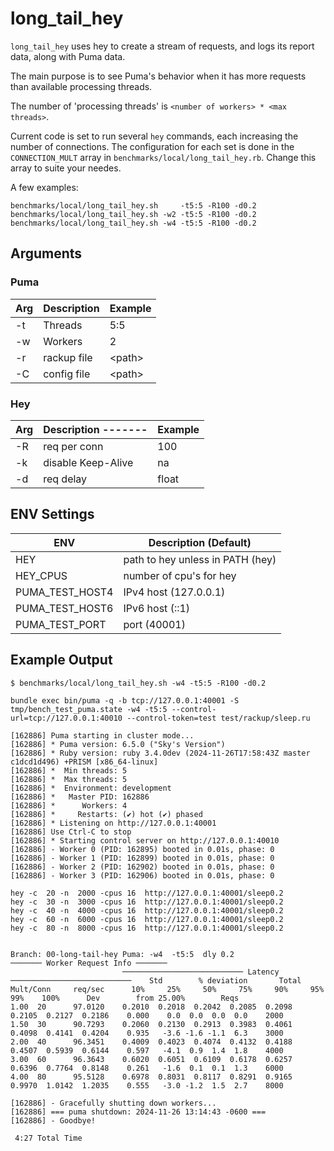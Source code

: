 # long_tail_hey

`long_tail_hey` uses hey to create a stream of requests, and logs its report data, along with Puma data.

The main purpose is to see Puma's behavior when it has more requests than available processing threads.

The number of 'processing threads' is `<number of workers> * <max threads>`.

Current code is set to run several `hey` commands, each increasing the number of connections.
The configuration for each set is done in the `CONNECTION_MULT` array in `benchmarks/local/long_tail_hey.rb`.
Change this array to suite your needes.

A few examples:
```text
benchmarks/local/long_tail_hey.sh     -t5:5 -R100 -d0.2
benchmarks/local/long_tail_hey.sh -w2 -t5:5 -R100 -d0.2
benchmarks/local/long_tail_hey.sh -w4 -t5:5 -R100 -d0.2
```

## Arguments

### Puma

| Arg | Description | Example |
| --  | ----------- | ------- |
| -t  | Threads     |  5:5    |
| -w  | Workers     |   2     |
| -r  | rackup file | \<path\>|
| -C  | config file | \<path\>|

### Hey

| Arg | Description -------| Example |
| --  | ------------------ | ------- |
| -R  | req per conn       |  100    |
| -k  | disable Keep-Alive | na      |
| -d  | req delay          | float   |

## ENV Settings

| ENV       | Description (Default)                  |
| --------  | -------------------------------------- |
| HEY       | path to hey unless in PATH (hey)       |
| HEY_CPUS  | number of cpu's for hey                |
| PUMA_TEST_HOST4  | IPv4 host (127.0.0.1)           |
| PUMA_TEST_HOST6  | IPv6 host (::1)                 |
| PUMA_TEST_PORT   | port (40001)                    |


## Example Output
```text
$ benchmarks/local/long_tail_hey.sh -w4 -t5:5 -R100 -d0.2

bundle exec bin/puma -q -b tcp://127.0.0.1:40001 -S tmp/bench_test_puma.state -w4 -t5:5 --control-url=tcp://127.0.0.1:40010 --control-token=test test/rackup/sleep.ru

[162886] Puma starting in cluster mode...
[162886] * Puma version: 6.5.0 ("Sky's Version")
[162886] * Ruby version: ruby 3.4.0dev (2024-11-26T17:58:43Z master c1dcd1d496) +PRISM [x86_64-linux]
[162886] *  Min threads: 5
[162886] *  Max threads: 5
[162886] *  Environment: development
[162886] *   Master PID: 162886
[162886] *      Workers: 4
[162886] *     Restarts: (✔) hot (✔) phased
[162886] * Listening on http://127.0.0.1:40001
[162886] Use Ctrl-C to stop
[162886] * Starting control server on http://127.0.0.1:40010
[162886] - Worker 0 (PID: 162895) booted in 0.01s, phase: 0
[162886] - Worker 1 (PID: 162899) booted in 0.01s, phase: 0
[162886] - Worker 2 (PID: 162902) booted in 0.01s, phase: 0
[162886] - Worker 3 (PID: 162906) booted in 0.01s, phase: 0

hey -c  20 -n  2000 -cpus 16  http://127.0.0.1:40001/sleep0.2
hey -c  30 -n  3000 -cpus 16  http://127.0.0.1:40001/sleep0.2
hey -c  40 -n  4000 -cpus 16  http://127.0.0.1:40001/sleep0.2
hey -c  60 -n  6000 -cpus 16  http://127.0.0.1:40001/sleep0.2
hey -c  80 -n  8000 -cpus 16  http://127.0.0.1:40001/sleep0.2


Branch: 00-long-tail-hey Puma: -w4  -t5:5  dly 0.2                                         ─────── Worker Request Info ───────
                         ─────────────────────────── Latency ───────────────────────────    Std        % deviation       Total
Mult/Conn     req/sec      10%     25%     50%     75%     90%     95%     99%    100%      Dev        from 25.00%        Reqs
1.00  20      97.0120    0.2010  0.2018  0.2042  0.2085  0.2098  0.2105  0.2127  0.2186    0.000    0.0  0.0  0.0  0.0    2000
1.50  30      90.7293    0.2060  0.2130  0.2913  0.3983  0.4061  0.4098  0.4141  0.4204    0.935   -3.6 -1.6 -1.1  6.3    3000
2.00  40      96.3451    0.4009  0.4023  0.4074  0.4132  0.4188  0.4507  0.5939  0.6144    0.597   -4.1  0.9  1.4  1.8    4000
3.00  60      96.3643    0.6020  0.6051  0.6109  0.6178  0.6257  0.6396  0.7764  0.8148    0.261   -1.6  0.1  0.1  1.3    6000
4.00  80      95.5128    0.6978  0.8031  0.8117  0.8291  0.9165  0.9970  1.0142  1.2035    0.555   -3.0 -1.2  1.5  2.7    8000

[162886] - Gracefully shutting down workers...
[162886] === puma shutdown: 2024-11-26 13:14:43 -0600 ===
[162886] - Goodbye!

 4:27 Total Time
```
